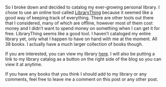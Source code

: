 So I broke down and decided to catalog my ever-growing personal library. I chose to use an online tool called [LibraryThing](http://www.librarything.com) because it seemed like a good way of keeping track of everything. There are other tools out there that I considered, many of which are offline, however most of them cost money and I didn’t want to spend money on something when I can get it for free. LibraryThing seems like a good tool. I haven’t cataloged my entire library yet, only what I happen to have on hand with me at the moment. All 38 books. I actually have a much larger collection of books though.

If you are interested, you can view my library [here](http://www.librarything.com/catalog/eiskalteschatten). I will also be putting a link to my library catalog as a button on the right side of the blog so you can view it at anytime.

If you have any books that you think I should add to my library or any comments, feel free to leave me a comment on this post or any other post.